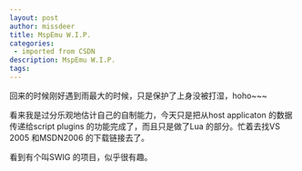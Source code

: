 ```yaml
---
layout: post
author: missdeer
title: MspEmu W.I.P.
categories: 
 - imported from CSDN
description: MspEmu W.I.P.
tags: 
---
```


回来的时候刚好遇到雨最大的时候，只是保护了上身没被打湿，hoho~~~

看来我是过分乐观地估计自己的自制能力，今天只是把从host applicaton 的数据传递给script plugins 的功能完成了，而且只是做了Lua 的部分。忙着去找VS 2005 和MSDN2006 的下载链接去了。

看到有个叫SWIG 的项目，似乎很有趣。
